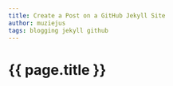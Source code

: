 ```yaml
---
title: Create a Post on a GitHub Jekyll Site
author: muziejus
tags: blogging jekyll github
---
```


<h1>{{ page.title }}</h1>
